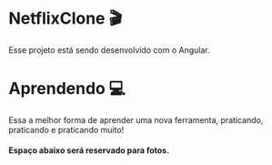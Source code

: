 # NetflixClone :clapper:

Esse projeto está sendo desenvolvido com o Angular.

# Aprendendo :computer:

Essa a melhor forma de aprender uma nova ferramenta, praticando, praticando e praticando muito!




#### Espaço abaixo será reservado para fotos.
